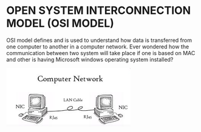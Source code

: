 # OPEN SYSTEM INTERCONNECTION MODEL (OSI MODEL)

OSI model defines and is used to understand how data is transferred from one computer to another in a computer network. Ever wondered how the communication between two system will take place if one is based on MAC and other is having Microsoft windows operating system installed?

![Image](1.jpeg)
